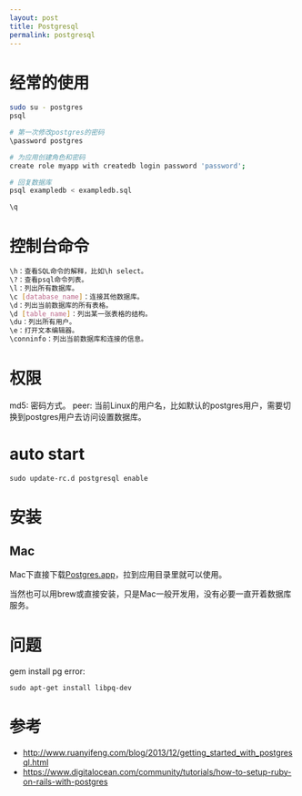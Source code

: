 ```yaml
---
layout: post
title: Postgresql
permalink: postgresql
---
```


# 经常的使用

```sh
sudo su - postgres
psql

# 第一次修改postgres的密码
\password postgres

# 为应用创建角色和密码
create role myapp with createdb login password 'password';

# 回复数据库
psql exampledb < exampledb.sql

\q
```

# 控制台命令

```sh
\h：查看SQL命令的解释，比如\h select。
\?：查看psql命令列表。
\l：列出所有数据库。
\c [database_name]：连接其他数据库。
\d：列出当前数据库的所有表格。
\d [table_name]：列出某一张表格的结构。
\du：列出所有用户。
\e：打开文本编辑器。
\conninfo：列出当前数据库和连接的信息。
```

# 权限

md5: 密码方式。
peer: 当前Linux的用户名，比如默认的postgres用户，需要切换到postgres用户去访问设置数据库。

# auto start

```
sudo update-rc.d postgresql enable
```

# 安装

## Mac
Mac下直接下载[Postgres.app](http://postgresapp.com/)，拉到应用目录里就可以使用。

当然也可以用brew或直接安装，只是Mac一般开发用，没有必要一直开着数据库服务。


# 问题
gem install pg error:

```
sudo apt-get install libpq-dev
```

# 参考

* http://www.ruanyifeng.com/blog/2013/12/getting_started_with_postgresql.html
* https://www.digitalocean.com/community/tutorials/how-to-setup-ruby-on-rails-with-postgres

